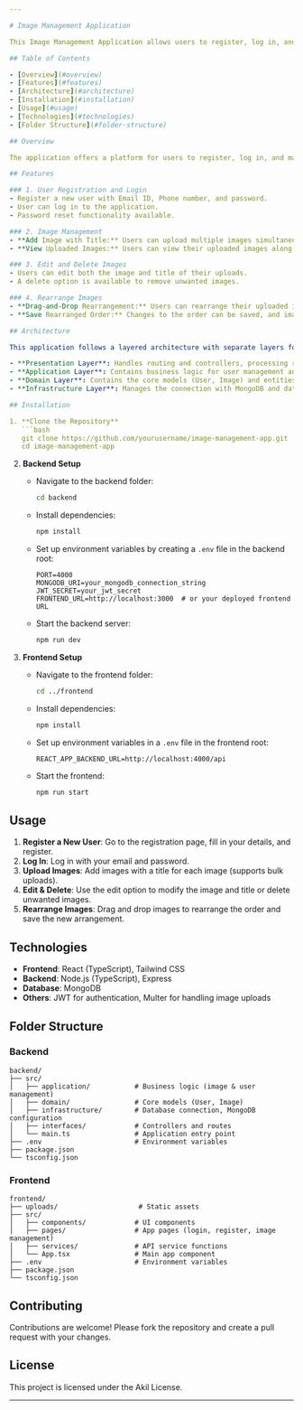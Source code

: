 ```yaml
---

# Image Management Application

This Image Management Application allows users to register, log in, and manage their images by adding titles, editing, deleting, and rearranging them with drag-and-drop functionality. Built with a React (TypeScript) frontend and Node.js (TypeScript) backend using a layered architecture and MongoDB for data storage, the app enables bulk uploads and user-specific image management.

## Table of Contents

- [Overview](#overview)
- [Features](#features)
- [Architecture](#architecture)
- [Installation](#installation)
- [Usage](#usage)
- [Technologies](#technologies)
- [Folder Structure](#folder-structure)

## Overview

The application offers a platform for users to register, log in, and manage their images with features such as adding, viewing, rearranging, editing, and deleting. Each uploaded image can have a specific title, and users can manage the order of their images with drag-and-drop functionality.

## Features

### 1. User Registration and Login
- Register a new user with Email ID, Phone number, and password.
- User can log in to the application.
- Password reset functionality available.

### 2. Image Management
- **Add Image with Title:** Users can upload multiple images simultaneously, each with a specific title.
- **View Uploaded Images:** Users can view their uploaded images along with their respective titles.

### 3. Edit and Delete Images
- Users can edit both the image and title of their uploads.
- A delete option is available to remove unwanted images.

### 4. Rearrange Images
- **Drag-and-Drop Rearrangement:** Users can rearrange their uploaded images with a drag-and-drop interface.
- **Save Rearranged Order:** Changes to the order can be saved, and images will display in the new arrangement.

## Architecture

This application follows a layered architecture with separate layers for managing different aspects of the backend:

- **Presentation Layer**: Handles routing and controllers, processing requests from the frontend.
- **Application Layer**: Contains business logic for user management and image processing.
- **Domain Layer**: Contains the core models (User, Image) and entities.
- **Infrastructure Layer**: Manages the connection with MongoDB and data access.

## Installation

1. **Clone the Repository**
   ```bash
   git clone https://github.com/yourusername/image-management-app.git
   cd image-management-app
   ```

2. **Backend Setup**
   - Navigate to the backend folder:
     ```bash
     cd backend
     ```
   - Install dependencies:
     ```bash
     npm install
     ```
   - Set up environment variables by creating a `.env` file in the backend root:
     ```dotenv
     PORT=4000
     MONGODB_URI=your_mongodb_connection_string
     JWT_SECRET=your_jwt_secret
     FRONTEND_URL=http://localhost:3000  # or your deployed frontend URL
     ```
   - Start the backend server:
     ```bash
     npm run dev
     ```

3. **Frontend Setup**
   - Navigate to the frontend folder:
     ```bash
     cd ../frontend
     ```
   - Install dependencies:
     ```bash
     npm install
     ```
   - Set up environment variables in a `.env` file in the frontend root:
     ```dotenv
     REACT_APP_BACKEND_URL=http://localhost:4000/api
     ```
   - Start the frontend:
     ```bash
     npm run start
     ```

## Usage

1. **Register a New User**: Go to the registration page, fill in your details, and register.
2. **Log In**: Log in with your email and password.
3. **Upload Images**: Add images with a title for each image (supports bulk uploads).
4. **Edit & Delete**: Use the edit option to modify the image and title or delete unwanted images.
5. **Rearrange Images**: Drag and drop images to rearrange the order and save the new arrangement.

## Technologies

- **Frontend**: React (TypeScript), Tailwind CSS
- **Backend**: Node.js (TypeScript), Express
- **Database**: MongoDB
- **Others**: JWT for authentication, Multer for handling image uploads

## Folder Structure

### Backend

```plaintext
backend/
├── src/
│   ├── application/           # Business logic (image & user management)
│   ├── domain/                # Core models (User, Image)
│   ├── infrastructure/        # Database connection, MongoDB configuration
│   ├── interfaces/            # Controllers and routes
│   └── main.ts                # Application entry point
├── .env                       # Environment variables
├── package.json
└── tsconfig.json
```

### Frontend

```plaintext
frontend/
├── uploads/                    # Static assets
├── src/
│   ├── components/            # UI components
│   ├── pages/                 # App pages (login, register, image management)
│   ├── services/              # API service functions
│   └── App.tsx                # Main app component
├── .env                       # Environment variables
├── package.json
└── tsconfig.json
```

## Contributing

Contributions are welcome! Please fork the repository and create a pull request with your changes.

## License

This project is licensed under the Akil License.

---
```

